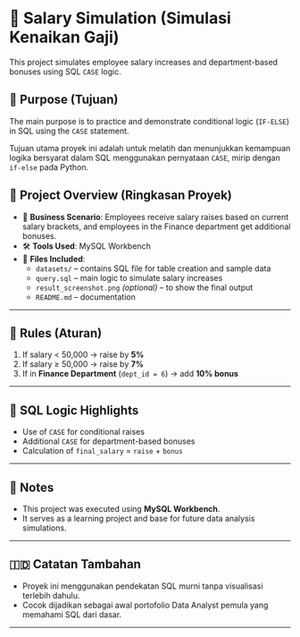# 💼 Salary Simulation (Simulasi Kenaikan Gaji)

This project simulates employee salary increases and department-based bonuses using SQL `CASE` logic.

## 🧠 Purpose (Tujuan)
The main purpose is to practice and demonstrate conditional logic (`IF-ELSE`) in SQL using the `CASE` statement.

Tujuan utama proyek ini adalah untuk melatih dan menunjukkan kemampuan logika bersyarat dalam SQL menggunakan pernyataan `CASE`, mirip dengan `if-else` pada Python.

## 🧾 Project Overview (Ringkasan Proyek)
- 🎯 **Business Scenario**: Employees receive salary raises based on current salary brackets, and employees in the Finance department get additional bonuses.
- 🛠 **Tools Used**: MySQL Workbench
- 📁 **Files Included**:
  - `datasets/` – contains SQL file for table creation and sample data
  - `query.sql` – main logic to simulate salary increases
  - `result_screenshot.png` *(optional)* – to show the final output
  - `README.md` – documentation

---

## 📌 Rules (Aturan)
1. If salary < 50,000 → raise by **5%**
2. If salary ≥ 50,000 → raise by **7%**
3. If in **Finance Department** (`dept_id = 6`) → add **10% bonus**

---

## 🧩 SQL Logic Highlights
- Use of `CASE` for conditional raises
- Additional `CASE` for department-based bonuses
- Calculation of `final_salary` = `raise` + `bonus`

---

## 📎 Notes
- This project was executed using **MySQL Workbench**.
- It serves as a learning project and base for future data analysis simulations.

---

## 🇮🇩 Catatan Tambahan
- Proyek ini menggunakan pendekatan SQL murni tanpa visualisasi terlebih dahulu.
- Cocok dijadikan sebagai awal portofolio Data Analyst pemula yang memahami SQL dari dasar.

---

